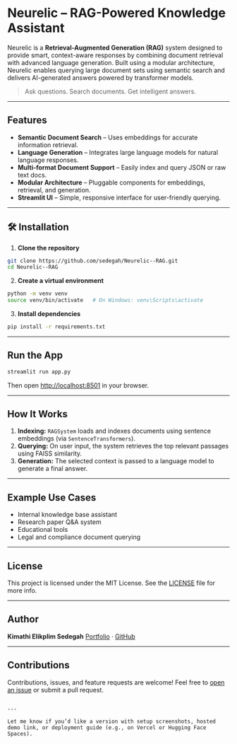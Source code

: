 
# Neurelic – RAG-Powered Knowledge Assistant

Neurelic is a **Retrieval-Augmented Generation (RAG)** system designed to provide smart, context-aware responses by combining document retrieval with advanced language generation. Built using a modular architecture, Neurelic enables querying large document sets using semantic search and delivers AI-generated answers powered by transformer models.

>  Ask questions.  Search documents.  Get intelligent answers.

---

## Features

-  **Semantic Document Search** – Uses embeddings for accurate information retrieval.
-  **Language Generation** – Integrates large language models for natural language responses.
-  **Multi-format Document Support** – Easily index and query JSON or raw text docs.
-  **Modular Architecture** – Pluggable components for embeddings, retrieval, and generation.
-  **Streamlit UI** – Simple, responsive interface for user-friendly querying.

---

## 🛠 Installation

1. **Clone the repository**
```bash
git clone https://github.com/sedegah/Neurelic--RAG.git
cd Neurelic--RAG
````

2. **Create a virtual environment**

```bash
python -m venv venv
source venv/bin/activate   # On Windows: venv\Scripts\activate
```

3. **Install dependencies**

```bash
pip install -r requirements.txt
```

---

##  Run the App

```bash
streamlit run app.py
```

Then open [http://localhost:8501](http://localhost:8501) in your browser.

---

##  How It Works

1. **Indexing:** `RAGSystem` loads and indexes documents using sentence embeddings (via `SentenceTransformers`).
2. **Querying:** On user input, the system retrieves the top relevant passages using FAISS similarity.
3. **Generation:** The selected context is passed to a language model to generate a final answer.

---

##  Example Use Cases

* Internal knowledge base assistant
* Research paper Q\&A system
* Educational tools
* Legal and compliance document querying

---

##  License

This project is licensed under the MIT License. See the [LICENSE](LICENSE) file for more info.

---

##  Author

**Kimathi Elikplim Sedegah**
[Portfolio](https://kimathisedegah.vercel.app) · [GitHub](https://github.com/sedegah)

---

##  Contributions

Contributions, issues, and feature requests are welcome!
Feel free to [open an issue](https://github.com/sedegah/Neurelic--RAG/issues) or submit a pull request.

```

---

Let me know if you’d like a version with setup screenshots, hosted demo link, or deployment guide (e.g., on Vercel or Hugging Face Spaces).
```
